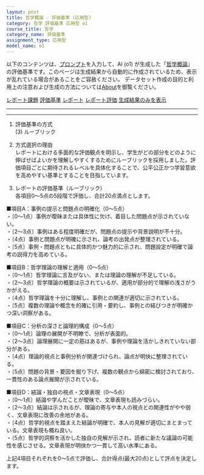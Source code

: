 ```yaml
---
layout: post
title: 哲学概論 - 評価基準 (応用型)
category: 哲学 評価基準 応用型 o1
course_title: 哲学
category_name: 評価基準
assignment_type: 応用型
model_name: o1
---
```


以下のコンテンツは、[プロンプト](https://github.com/takedatoshiyuki/synthetic_assignments/tree/main/generated/哲学/o1/prompt_評価基準-応用型.md)を入力して、AI (o1) が生成した「[哲学概論](/contents/哲学/)」の評価基準です。このページは生成結果から自動的に作成されているため、表示が乱れている場合があることをご容赦ください。
データセット作成の目的と利用上の注意および生成の方法については[About](/About)を御覧ください。

[レポート課題](../レポート課題-応用型)
[評価基準](../評価基準-応用型)
[レポート](../レポート-応用型)
[レポート評価](../レポート評価-応用型)
[生成結果のみを表示](https://github.com/takedatoshiyuki/synthetic_assignments/tree/main/generated/哲学/o1/評価基準-応用型.md)
  

***
***
  
1. 評価基準の方式  
(3) ルーブリック

2. 方式選択の理由  
レポートにおける多面的な評価観点を明示し、学生がどの部分をどのように伸ばせばよいかを理解しやすくするためにルーブリックを採用しました。評価項目ごとに期待されるレベルを具体化することで、公平公正かつ学習意欲を高めやすい基準とすることを目指しています。

3. レポートの評価基準（ルーブリック）  
各項目0～5点の5段階で評価し、合計20点満点とします。

■項目A：事例の提示と問題点の明確化（0～5点）  
・〔0～1点〕事例が曖昧または具体性に欠け、着目した問題点が示されていない。  
・〔2～3点〕事例はある程度明確だが、問題点の提示や背景説明が不十分。  
・〔4点〕事例と問題点が明確に示され、論考の出発点が整理されている。  
・〔5点〕事例・問題点ともに具体的かつ魅力的に示され、問題設定が明確で論考の説得力を高めている。  

■項目B：哲学理論の理解と適用（0～5点）  
・〔0～1点〕哲学理論に言及がない、または理論の理解が不足している。  
・〔2～3点〕哲学理論の概要は示されているが、適用が部分的で理解の浅さがうかがえる。  
・〔4点〕哲学理論を十分に理解し、事例との関連が適切に示されている。  
・〔5点〕複数の理論や概念を的確に引用・要約し、事例との結びつきが明確かつ深い洞察がある。  

■項目C：分析の深さと論理的構成（0～5点）  
・〔0～1点〕論理の展開が不明瞭で、分析が表面的。  
・〔2～3点〕論理展開に一定の筋はあるが、事例や理論を活かしきれていない部分がある。  
・〔4点〕理論的視点と事例分析が関連づけられ、論点が明快に整理されている。  
・〔5点〕問題の背景・要因を掘り下げ、複数の観点から綿密に検討されており、一貫性のある論点展開が示されている。  

■項目D：結論・独自の視点・文章表現（0～5点）  
・〔0～1点〕結論や学んだことが曖昧で、文章表現も読みづらい。  
・〔2～3点〕結論は示されるが、理論の寄与や本人の視点との関連性がやや弱く、文章表現に改善の余地がある。  
・〔4点〕哲学的視点を踏まえた結論が明確で、本人の見解が適切にまとまっている。文章表現も概ね良い。  
・〔5点〕哲学的洞察を活かした独自の見解が示され、読者に新たな議論の可能性を感じさせる。文章表現が明快かつ一貫して高い水準にある。  

上記4項目それぞれを0～5点で評価し、合計得点(最大20点)として評点を決定します。
